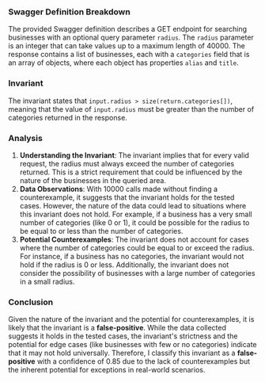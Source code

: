 ### Swagger Definition Breakdown
The provided Swagger definition describes a GET endpoint for searching businesses with an optional query parameter `radius`. The `radius` parameter is an integer that can take values up to a maximum length of 40000. The response contains a list of businesses, each with a `categories` field that is an array of objects, where each object has properties `alias` and `title`.

### Invariant
The invariant states that `input.radius > size(return.categories[])`, meaning that the value of `input.radius` must be greater than the number of categories returned in the response.

### Analysis
1. **Understanding the Invariant**: The invariant implies that for every valid request, the radius must always exceed the number of categories returned. This is a strict requirement that could be influenced by the nature of the businesses in the queried area.
2. **Data Observations**: With 10000 calls made without finding a counterexample, it suggests that the invariant holds for the tested cases. However, the nature of the data could lead to situations where this invariant does not hold. For example, if a business has a very small number of categories (like 0 or 1), it could be possible for the radius to be equal to or less than the number of categories.
3. **Potential Counterexamples**: The invariant does not account for cases where the number of categories could be equal to or exceed the radius. For instance, if a business has no categories, the invariant would not hold if the radius is 0 or less. Additionally, the invariant does not consider the possibility of businesses with a large number of categories in a small radius.

### Conclusion
Given the nature of the invariant and the potential for counterexamples, it is likely that the invariant is a **false-positive**. While the data collected suggests it holds in the tested cases, the invariant's strictness and the potential for edge cases (like businesses with few or no categories) indicate that it may not hold universally. Therefore, I classify this invariant as a **false-positive** with a confidence of 0.85 due to the lack of counterexamples but the inherent potential for exceptions in real-world scenarios.

